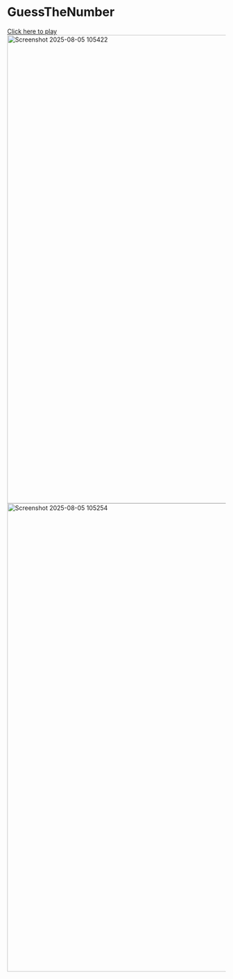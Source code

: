 <h1>GuessTheNumber</h1>
<a href="https://guessthenumber-d87241.netlify.app/">Click here to play</a>

<img width="1920" height="1080" alt="Screenshot 2025-08-05 105422" src="https://github.com/user-attachments/assets/06705a5c-9c30-4d31-82b2-7827f262c0b6" />
<img width="1920" height="1080" alt="Screenshot 2025-08-05 105254" src="https://github.com/user-attachments/assets/c5db2dec-5186-4b6b-956b-bb1b720a9648" />
